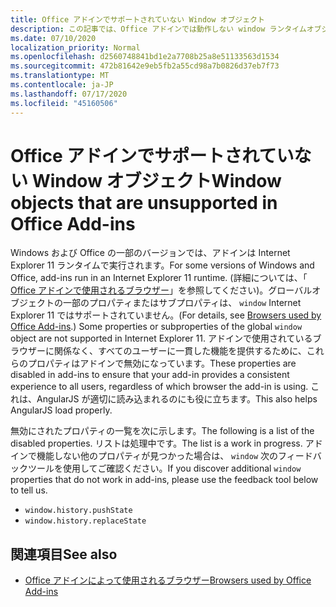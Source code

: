 ```yaml
---
title: Office アドインでサポートされていない Window オブジェクト
description: この記事では、Office アドインでは動作しない window ランタイムオブジェクトの一部について説明します。
ms.date: 07/10/2020
localization_priority: Normal
ms.openlocfilehash: d2560748841bd1e2a7708b25a8e51133563d1534
ms.sourcegitcommit: 472b81642e9eb5fb2a55cd98a7b0826d37eb7f73
ms.translationtype: MT
ms.contentlocale: ja-JP
ms.lasthandoff: 07/17/2020
ms.locfileid: "45160506"
---
```

# <a name="window-objects-that-are-unsupported-in-office-add-ins"></a><span data-ttu-id="6ea02-103">Office アドインでサポートされていない Window オブジェクト</span><span class="sxs-lookup"><span data-stu-id="6ea02-103">Window objects that are unsupported in Office Add-ins</span></span>

<span data-ttu-id="6ea02-104">Windows および Office の一部のバージョンでは、アドインは Internet Explorer 11 ランタイムで実行されます。</span><span class="sxs-lookup"><span data-stu-id="6ea02-104">For some versions of Windows and Office, add-ins run in an Internet Explorer 11 runtime.</span></span> <span data-ttu-id="6ea02-105">(詳細については、「 [Office アドインで使用されるブラウザー](../concepts/browsers-used-by-office-web-add-ins.md)」を参照してください)。グローバルオブジェクトの一部のプロパティまたはサブプロパティは、 `window` Internet Explorer 11 ではサポートされていません。</span><span class="sxs-lookup"><span data-stu-id="6ea02-105">(For details, see [Browsers used by Office Add-ins](../concepts/browsers-used-by-office-web-add-ins.md).) Some properties or subproperties of the global `window` object are not supported in Internet Explorer 11.</span></span> <span data-ttu-id="6ea02-106">アドインで使用されているブラウザーに関係なく、すべてのユーザーに一貫した機能を提供するために、これらのプロパティはアドインで無効になっています。</span><span class="sxs-lookup"><span data-stu-id="6ea02-106">These properties are disabled in add-ins to ensure that your add-in provides a consistent experience to all users, regardless of which browser the add-in is using.</span></span> <span data-ttu-id="6ea02-107">これは、AngularJS が適切に読み込まれるのにも役に立ちます。</span><span class="sxs-lookup"><span data-stu-id="6ea02-107">This also helps AngularJS load properly.</span></span>

<span data-ttu-id="6ea02-108">無効にされたプロパティの一覧を次に示します。</span><span class="sxs-lookup"><span data-stu-id="6ea02-108">The following is a list of the disabled properties.</span></span> <span data-ttu-id="6ea02-109">リストは処理中です。</span><span class="sxs-lookup"><span data-stu-id="6ea02-109">The list is a work in progress.</span></span> <span data-ttu-id="6ea02-110">アドインで機能しない他のプロパティが見つかった場合は、 `window` 次のフィードバックツールを使用してご確認ください。</span><span class="sxs-lookup"><span data-stu-id="6ea02-110">If you discover additional `window` properties that do not work in add-ins, please use the feedback tool below to tell us.</span></span>

- `window.history.pushState`
- `window.history.replaceState`

## <a name="see-also"></a><span data-ttu-id="6ea02-111">関連項目</span><span class="sxs-lookup"><span data-stu-id="6ea02-111">See also</span></span>

- [<span data-ttu-id="6ea02-112">Office アドインによって使用されるブラウザー</span><span class="sxs-lookup"><span data-stu-id="6ea02-112">Browsers used by Office Add-ins</span></span>](../concepts/browsers-used-by-office-web-add-ins.md)